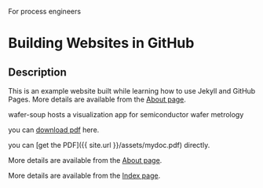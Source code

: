 For process engineers

# Building Websites in GitHub

## Description
This is an example website built while learning how to use Jekyll and GitHub Pages.
More details are available from the [About page](about).

wafer-soup hosts a visualization app for semiconductor wafer metrology

you can [download pdf](https://lihou0427.github.io/assets/mydoc.pdf) here.

you can [get the PDF]({{ site.url }}/assets/mydoc.pdf) directly.

More details are available from the [About page](about).

More details are available from the [Index page](index).


